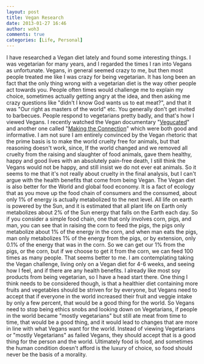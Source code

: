 ```yaml
---
layout: post
title: Vegan Research
date: 2013-01-27 16:46
author: woh3
comments: true
categories: [Life, Personal]
---
```

I have researched a Vegan diet lately and found some interesting things. I was vegetarian for many years, and I regarded the times I ran into Vegans as unfortunate. Vegans, in general seemed crazy to me, but then most people treated me like I was crazy for being vegetarian. It has long been an fact that the only thing wrong with a vegetarian diet is the way other people act towards you. People often times would challenge me to explain my choice, sometimes actually getting angry at the idea, and then asking me crazy questions like "didn't I know God wants us to eat meat?", and that it was "Our right as masters of the world" etc. You generally don't get invited to barbecues. People respond to vegetarians pretty badly, and that's how I viewed Vegans. 
I recently watched the Vegan documentary "<a href="http://www.imdb.com/title/tt1814930/">Vegucated</a>" and another one called "<a href="http://www.vegansociety.com/resources/making-the-connection.aspx">Making the Connection</a>" which were both  good and informative. 
I am not sure I am entirely convinced by the Vegan rhetoric that the prime basis is to make the world cruelty free for animals, but that reasoning doesn't  work, since, If the world changed and we removed all cruelty from the raising and slaughter of food animals, gave them healthy, happy and good lives with an absolutely pain-free death, I still think the Vegans would not be happy, and still insist we do not ever eat animals. So it seems to me that it's not really about cruelty in the final analysis, but I can't argue with the health benefits that come from being Vegan. 
The Vegan diet is also better for the World and global food economy. It is a fact of ecology that as you move up the food chain of consumers and the consumed, about only 1% of energy is actually metabolized to the next level. All life on earth is powered by the Sun, and it is estimated that all plant life on Earth only metabolizes about 2% of the Sun energy that falls on the Earth each day. So if you consider a simple food chain, one that only involves corn, pigs, and man, you can see that in raising the corn to feed the pigs, the pigs only metabolize about 1% of the energy in the corn, and when man eats the pigs, man only metabolizes 1% of the energy from the pigs, or by extension, only 0.1% of the energy that was in the corn. So we can get our 1% from the pigs, or the corn, but if we choose to get it from the corn, we can feed 100 times as many people. That seems better to me. 
I am contemplating taking the Vegan challenge, living only on a Vegan diet for 4-6 weeks, and seeing how I feel, and if there are any health benefits. I already like most soy products from being vegetarian, so I have a head start there.
One thing I think needs to be considered though, is that a healthier diet containing more fruits and vegetables should be striven for by everyone, but Vegans need to accept that if everyone in the world increased their fruit and veggie intake by only a few percent, that would be a good thing for the world. So Vegans need to stop being ethics snobs and looking down on Vegetarians, if people in the world became "mostly vegetarians" but still ate meat from time to time, that would be a good thing, and it would lead to changes that are more in line with what Vegans want for the world. Instead of viewing Vegetarians or "mostly Vegetarians" as failed Vegans, they should accept that is a good thing for the person and the world. Ultimately food is food, and sometimes the human condition doesn't afford is the luxury of choice, so food should never be the basis of a morality. 
